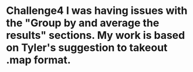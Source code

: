 # Challenge4 I was having issues with the "Group by and average the results" sections. My work is based on Tyler's suggestion to takeout .map format.
